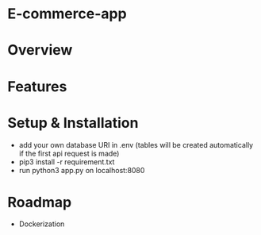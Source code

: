 # E-commerce-app

# Overview


# Features


# Setup & Installation
 - add your own database URI in .env (tables will be created automatically if the first api request is made)
 - pip3 install -r requirement.txt
 - run python3 app.py on localhost:8080
 
# Roadmap 
	
 - Dockerization